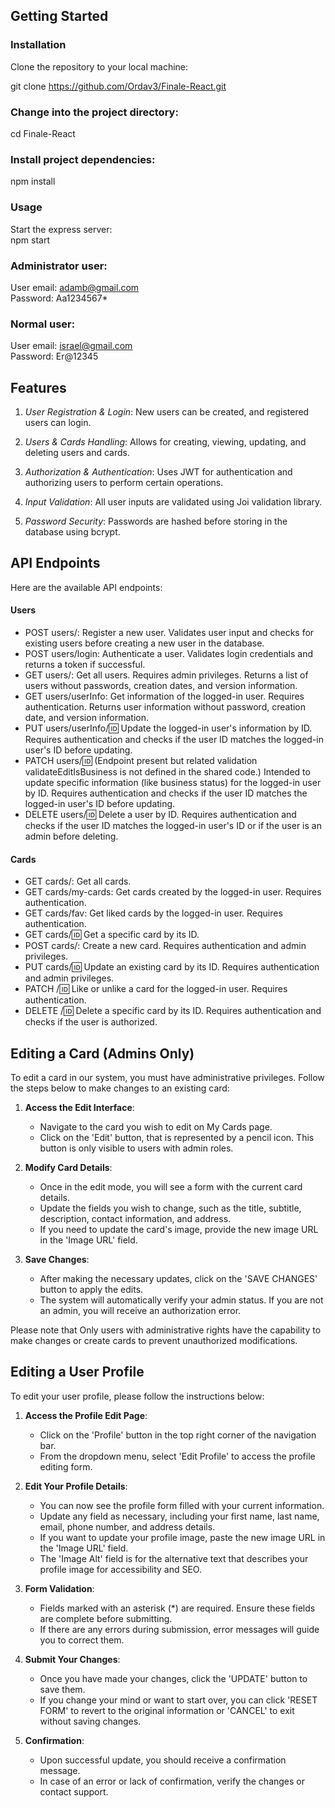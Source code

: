 ## Getting Started

### Installation

Clone the repository to your local machine:

git clone https://github.com/Ordav3/Finale-React.git


### Change into the project directory:

cd Finale-React

### Install project dependencies:

npm install

### Usage

Start the express server:  <br>
npm start

### Administrator user:
User email: adamb@gmail.com  <br>
Password: Aa1234567*    

### Normal user:
User email: israel@gmail.com    <br>
Password: Er@12345



## Features

1. *User Registration & Login*: New users can be created, and registered users can login.

2. *Users & Cards Handling*: Allows for creating, viewing, updating, and deleting users and cards.

3. *Authorization & Authentication*: Uses JWT for authentication and authorizing users to perform certain operations.

4. *Input Validation*: All user inputs are validated using Joi validation library.

5. *Password Security*: Passwords are hashed before storing in the database using bcrypt.

## API Endpoints

Here are the available API endpoints:

#### Users

- POST users/: Register a new user. Validates user input and checks for existing users before creating a new user in the database.
- POST users/login: Authenticate a user. Validates login credentials and returns a token if successful.
- GET users/: Get all users. Requires admin privileges. Returns a list of users without passwords, creation dates, and version information.
- GET users/userInfo: Get information of the logged-in user. Requires authentication. Returns user information without password, creation date, and version information.
- PUT users/userInfo/:id: Update the logged-in user's information by ID. Requires authentication and checks if the user ID matches the logged-in user's ID before updating.
- PATCH users/:id: (Endpoint present but related validation validateEditIsBusiness is not defined in the shared code.) Intended to update specific information (like business status) for the logged-in user by ID. Requires authentication and checks if the user ID matches the logged-in user's ID before updating.
- DELETE users/:id: Delete a user by ID. Requires authentication and checks if the user ID matches the logged-in user's ID or if the user is an admin before deleting.

#### Cards

- GET cards/: Get all cards.
- GET cards/my-cards: Get cards created by the logged-in user. Requires authentication.
- GET cards/fav: Get liked cards by the logged-in user. Requires authentication.
- GET cards/:id: Get a specific card by its ID.
- POST cards/: Create a new card. Requires authentication and admin privileges.
- PUT cards/:id: Update an existing card by its ID. Requires authentication and admin privileges.
- PATCH /:id: Like or unlike a card for the logged-in user. Requires authentication.
- DELETE /:id: Delete a specific card by its ID. Requires authentication and checks if the user is authorized.

## Editing a Card (Admins Only)

To edit a card in our system, you must have administrative privileges. Follow the steps below to make changes to an existing card:

1. **Access the Edit Interface**:
   - Navigate to the card you wish to edit on My Cards page.
   - Click on the 'Edit' button, that is represented by a pencil icon. This button is only visible to users with admin roles.

2. **Modify Card Details**:
   - Once in the edit mode, you will see a form with the current card details.
   - Update the fields you wish to change, such as the title, subtitle, description, contact information, and address.
   - If you need to update the card's image, provide the new image URL in the 'Image URL' field.

3. **Save Changes**:
   - After making the necessary updates, click on the 'SAVE CHANGES' button to apply the edits.
   - The system will automatically verify your admin status. If you are not an admin, you will receive an authorization error.

Please note that Only users with administrative rights have the capability to make changes or create cards to prevent unauthorized modifications.

## Editing a User Profile

To edit your user profile, please follow the instructions below:

1. **Access the Profile Edit Page**:
   - Click on the 'Profile' button in the top right corner of the navigation bar.
   - From the dropdown menu, select 'Edit Profile' to access the profile editing form.

2. **Edit Your Profile Details**:
   - You can now see the profile form filled with your current information.
   - Update any field as necessary, including your first name, last name, email, phone number, and address details.
   - If you want to update your profile image, paste the new image URL in the 'Image URL' field.
   - The 'Image Alt' field is for the alternative text that describes your profile image for accessibility and SEO.

3. **Form Validation**:
   - Fields marked with an asterisk (*) are required. Ensure these fields are complete before submitting.
   - If there are any errors during submission, error messages will guide you to correct them.

4. **Submit Your Changes**:
   - Once you have made your changes, click the 'UPDATE' button to save them.
   - If you change your mind or want to start over, you can click 'RESET FORM' to revert to the original information or 'CANCEL' to exit without saving changes.

5. **Confirmation**:
   - Upon successful update, you should receive a confirmation message.
   - In case of an error or lack of confirmation, verify the changes or contact support.
